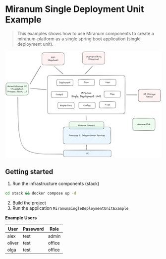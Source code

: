 # Miranum Single Deployment Unit Example

> This examples shows how to use Miranum components to create a miranum-platform as a single spring boot application (single deployment unit).

![overview](../../../images/Miranum-Platform-Single-Deployment.png)

## Getting started

1. Run the infrastructure components (stack)
```bash
cd stack && docker compose up -d
```
2. Build the project
3. Run the application `MiranumSingleDeploymentUnitExample`

**Example Users**

| User   | Password | Role    |
|--------|----------|---------|
| alex   | test     | admin   |
| oliver | test     | office  |
| olga   | test     | office  |
